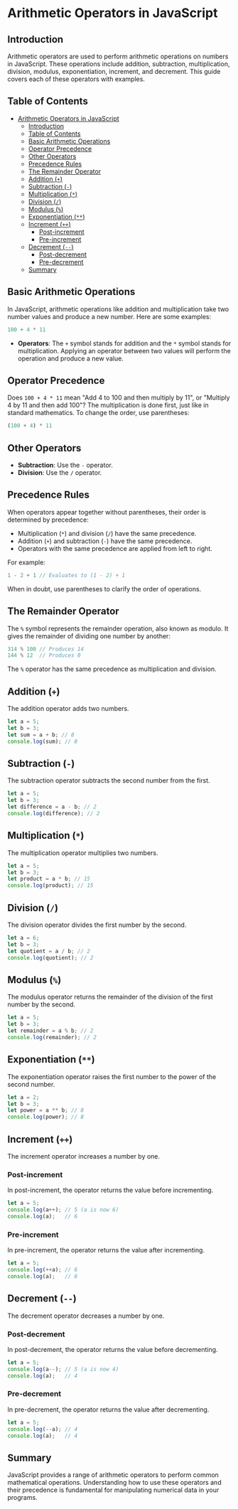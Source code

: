 # Arithmetic Operators in JavaScript

## Introduction

Arithmetic operators are used to perform arithmetic operations on numbers in JavaScript. These operations include addition, subtraction, multiplication, division, modulus, exponentiation, increment, and decrement. This guide covers each of these operators with examples.

## Table of Contents
- [Arithmetic Operators in JavaScript](#arithmetic-operators-in-javascript)
  - [Introduction](#introduction)
  - [Table of Contents](#table-of-contents)
  - [Basic Arithmetic Operations](#basic-arithmetic-operations)
  - [Operator Precedence](#operator-precedence)
  - [Other Operators](#other-operators)
  - [Precedence Rules](#precedence-rules)
  - [The Remainder Operator](#the-remainder-operator)
  - [Addition (`+`)](#addition-)
  - [Subtraction (`-`)](#subtraction--)
  - [Multiplication (`*`)](#multiplication-)
  - [Division (`/`)](#division-)
  - [Modulus (`%`)](#modulus-)
  - [Exponentiation (`**`)](#exponentiation-)
  - [Increment (`++`)](#increment-)
    - [Post-increment](#post-increment)
    - [Pre-increment](#pre-increment)
  - [Decrement (`--`)](#decrement---)
    - [Post-decrement](#post-decrement)
    - [Pre-decrement](#pre-decrement)
  - [Summary](#summary)

## Basic Arithmetic Operations

In JavaScript, arithmetic operations like addition and multiplication take two number values and produce a new number. Here are some examples:

```javascript
100 + 4 * 11
```

- **Operators**: The `+` symbol stands for addition and the `*` symbol stands for multiplication. Applying an operator between two values will perform the operation and produce a new value.

## Operator Precedence

Does `100 + 4 * 11` mean "Add 4 to 100 and then multiply by 11", or "Multiply 4 by 11 and then add 100"? The multiplication is done first, just like in standard mathematics. To change the order, use parentheses:

```javascript
(100 + 4) * 11
```

## Other Operators

- **Subtraction**: Use the `-` operator.
- **Division**: Use the `/` operator.

## Precedence Rules

When operators appear together without parentheses, their order is determined by precedence:
- Multiplication (`*`) and division (`/`) have the same precedence.
- Addition (`+`) and subtraction (`-`) have the same precedence.
- Operators with the same precedence are applied from left to right.

For example:

```javascript
1 - 2 + 1 // Evaluates to (1 - 2) + 1
```

When in doubt, use parentheses to clarify the order of operations.

## The Remainder Operator

The `%` symbol represents the remainder operation, also known as modulo. It gives the remainder of dividing one number by another:

```javascript
314 % 100 // Produces 14
144 % 12  // Produces 0
```

The `%` operator has the same precedence as multiplication and division.

## Addition (`+`)

The addition operator adds two numbers.

```javascript
let a = 5;
let b = 3;
let sum = a + b; // 8
console.log(sum); // 8
```

## Subtraction (`-`)

The subtraction operator subtracts the second number from the first.

```javascript
let a = 5;
let b = 3;
let difference = a - b; // 2
console.log(difference); // 2
```

## Multiplication (`*`)

The multiplication operator multiplies two numbers.

```javascript
let a = 5;
let b = 3;
let product = a * b; // 15
console.log(product); // 15
```

## Division (`/`)

The division operator divides the first number by the second.

```javascript
let a = 6;
let b = 3;
let quotient = a / b; // 2
console.log(quotient); // 2
```

## Modulus (`%`)

The modulus operator returns the remainder of the division of the first number by the second.

```javascript
let a = 5;
let b = 3;
let remainder = a % b; // 2
console.log(remainder); // 2
```

## Exponentiation (`**`)

The exponentiation operator raises the first number to the power of the second number.

```javascript
let a = 2;
let b = 3;
let power = a ** b; // 8
console.log(power); // 8
```

## Increment (`++`)

The increment operator increases a number by one.

### Post-increment

In post-increment, the operator returns the value before incrementing.

```javascript
let a = 5;
console.log(a++); // 5 (a is now 6)
console.log(a);   // 6
```

### Pre-increment

In pre-increment, the operator returns the value after incrementing.

```javascript
let a = 5;
console.log(++a); // 6
console.log(a);   // 6
```

## Decrement (`--`)

The decrement operator decreases a number by one.

### Post-decrement

In post-decrement, the operator returns the value before decrementing.

```javascript
let a = 5;
console.log(a--); // 5 (a is now 4)
console.log(a);   // 4
```

### Pre-decrement

In pre-decrement, the operator returns the value after decrementing.

```javascript
let a = 5;
console.log(--a); // 4
console.log(a);   // 4
```

## Summary

JavaScript provides a range of arithmetic operators to perform common mathematical operations. Understanding how to use these operators and their precedence is fundamental for manipulating numerical data in your programs.
